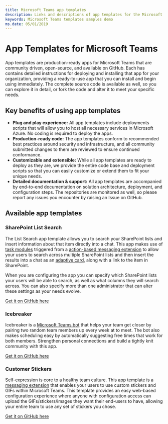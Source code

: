 ```yaml
---
title: Microsoft Teams app templates
description: Links and descriptions of app templates for the Microsoft Teams platform
keywords: Microsoft Teams templates samples demo
ms.date: 05/01/2019
---
```


# App Templates for Microsoft Teams

App templates are production-ready apps for Microsoft Teams that are community driven, open-source, and available on GitHub. Each has contains detailed instructions for deploying and installing that app for your organization, providing a ready-to-use app that you can install and begin using immediately. The complete source code is available as well, so you can explore it in detail, or fork the code and alter it to meet your specific needs.

## Key benefits of using app templates

* **Plug and play experience:** All app templates include deployments scripts that will allow you to host all necessary services in Microsoft Azure. No coding is required to deploy the apps.
* **Production-ready code:** The app templates conform to recommended best practices around security and infrastructure, and all community submitted changes to them are reviewed to ensure continued conformance.
* **Customizable and extensible:** While all app templates are ready to deploy as they are, we provide the entire code base and deployment scripts so that you can easily customize or extend them to fit your unique needs.
* **Detailed documentation & support:** All app templates are accompanied by end-to-end documentation on solution architecture, deployment, and configuration steps. The repositories are monitored as well, so please report any issues you encounter by raising an Issue on GitHub.

## Available app templates

### SharePoint List Search

The List Search app template allows you to search your SharePoint lists and insert information about that item directly into a chat. This app makes use of [task modules](~/concepts/task-modules/task-modules-overview.md) triggered from a [action-based messaging extension](~/concepts/messaging-extensions/create-extensions.md) to allow your users to search across multiple SharePoint lists and then insert the results into a chat as an [adaptive card](~/concepts/cards/cards-reference.md#adaptive-card.md), along with a link to the item in SharePoint.

When you are configuring the app you can specify which SharePoint lists your users will be able to search, as well as what columns they will search across. You can also specify more than one administrator that can alter these settings as your needs evolve.

[Get it on GitHub here](https://github.com)

### Icebreaker

Icebreaker is a [Microsoft Teams bot](~/concepts/bots/bots-overview.md) that helps your team get closer by pairing two random team members up every week at to meet. The bot also makes scheduling easy by automatically suggesting free times that work for both members. Strengthen personal connections and build a tightly knit community with this app.

[Get it on GitHub here](https://github.com)

### Customer Stickers

Self-expression is core to a healthy team culture. This app template is a [messaging extension](~/concepts/messaging-extensions/search-extensions.md) that enables your users to use custom stickers and GIFs within Microsoft Teams. This template provides an easy web-based configuration experience where anyone with configuration access can upload the GIFs/stickers/images they want their end-users to have, allowing your entire team to use any set of stickers you chose.

[Get it on GitHub here](https://github.com)
